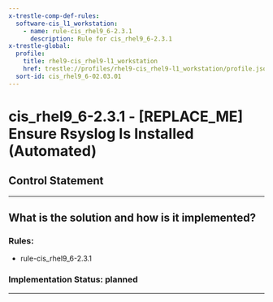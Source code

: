 ```yaml
---
x-trestle-comp-def-rules:
  software-cis_l1_workstation:
    - name: rule-cis_rhel9_6-2.3.1
      description: Rule for cis_rhel9_6-2.3.1
x-trestle-global:
  profile:
    title: rhel9-cis_rhel9-l1_workstation
    href: trestle://profiles/rhel9-cis_rhel9-l1_workstation/profile.json
  sort-id: cis_rhel9_6-02.03.01
---
```


# cis_rhel9_6-2.3.1 - \[REPLACE_ME\] Ensure Rsyslog Is Installed (Automated)

## Control Statement

______________________________________________________________________

## What is the solution and how is it implemented?

<!-- For implementation status enter one of: implemented, partial, planned, alternative, not-applicable -->

<!-- Note that the list of rules under ### Rules: is read-only and changes will not be captured after assembly to JSON -->

<!-- Add control implementation description here for control: cis_rhel9_6-2.3.1 -->

### Rules:

  - rule-cis_rhel9_6-2.3.1

### Implementation Status: planned

______________________________________________________________________
